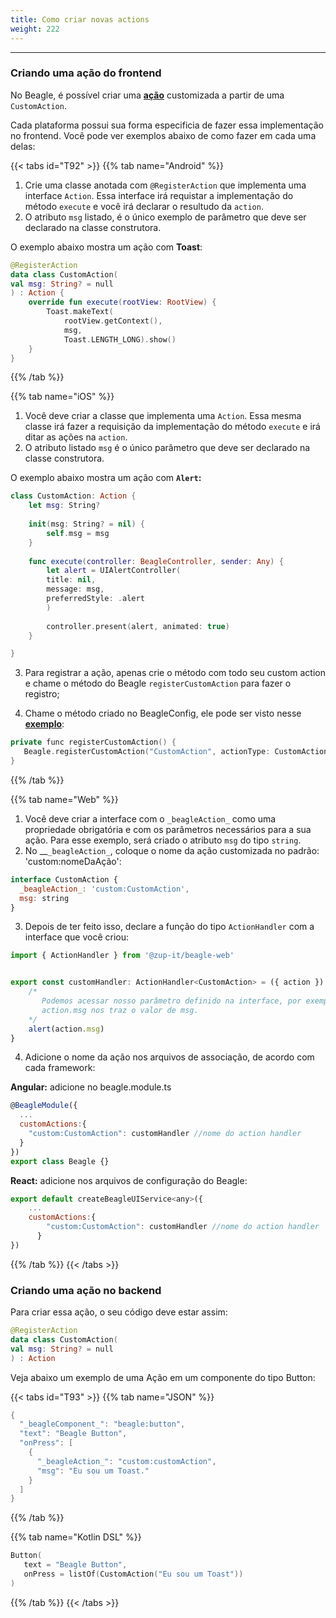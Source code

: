```yaml
---
title: Como criar novas actions
weight: 222
---
```


---

### Criando uma ação do frontend 

No Beagle, é possível criar uma [**ação**](../../../api/acoes/) customizada a partir de uma `CustomAction`.

Cada plataforma possui sua forma especificia de fazer essa implementação no frontend. Você pode ver exemplos abaixo de como fazer em cada uma delas: 

{{< tabs id="T92" >}}
{{% tab name="Android" %}}
1. Crie uma classe anotada com `@RegisterAction` que implementa uma interface `Action`. Essa interface irá requistar a implementação do método `execute` e você irá declarar o resultudo da `action`.
2. O atributo `msg` listado, é o único exemplo de parâmetro que deve ser declarado na classe construtora. 

O exemplo abaixo mostra um ação com **Toast**: 


```kotlin
@RegisterAction
data class CustomAction(
val msg: String? = null
) : Action {
    override fun execute(rootView: RootView) {
        Toast.makeText(
            rootView.getContext(),
            msg, 
            Toast.LENGTH_LONG).show()
    }
}
```

{{% /tab %}}

{{% tab name="iOS" %}}
1. Você deve criar a classe que implementa uma `Action`. Essa mesma classe irá fazer a requisição da implementação do método `execute` e irá ditar as ações na `action`. 
2. O atributo listado `msg` é o único parâmetro que deve ser declarado na classe construtora. 

O exemplo abaixo mostra um ação com **`Alert`:**


```swift
class CustomAction: Action {
    let msg: String?
    
    init(msg: String? = nil) {
        self.msg = msg
    }
    
    func execute(controller: BeagleController, sender: Any) {   
        let alert = UIAlertController(
        title: nil, 
        message: msg, 
        preferredStyle: .alert
        )
        
        controller.present(alert, animated: true)
    }

}
```


3. Para registrar a ação, apenas crie o método com todo seu custom action e chame o  método do Beagle `registerCustomAction`  para fazer o registro; 

4. Chame o método criado no BeagleConfig, ele pode ser visto nesse [**exemplo**](../../get-started/criando-um-projeto-do-zero/):

```kotlin
private func registerCustomAction() {
   Beagle.registerCustomAction("CustomAction", actionType: CustomAction.self)
}
```
{{% /tab %}}

{{% tab name="Web" %}}
1. Você deve criar a interface com o `_beagleAction_` como uma propriedade obrigatória e com os parâmetros necessários para a sua ação. Para esse exemplo, será criado o atributo `msg` do tipo `string`. 
2. No  __`_beagleAction_`,  coloque o nome da ação customizada no padrão:  'custom:nomeDaAção':

```javascript
interface CustomAction {
  _beagleAction_: 'custom:CustomAction',
  msg: string
}
```

3. Depois de ter feito isso, declare a função do tipo `ActionHandler` com a interface que você criou:  

```javascript
import { ActionHandler } from '@zup-it/beagle-web'


export const customHandler: ActionHandler<CustomAction> = ({ action }) => {
    /*
       Podemos acessar nosso parâmetro definido na interface, por exemplo 
       action.msg nos traz o valor de msg.
    */
    alert(action.msg)
}
```

4. Adicione o nome da ação nos arquivos de associação, de acordo com cada framework: 

**Angular:** adicione no beagle.module.ts

```javascript
@BeagleModule({
  ...
  customActions:{
    "custom:CustomAction": customHandler //nome do action handler
  }
})
export class Beagle {}
```

**React:** adicione nos arquivos de configuração do Beagle: 

```javascript
export default createBeagleUIService<any>({
    ...
    customActions:{
        "custom:CustomAction": customHandler //nome do action handler
      }
})

```
{{% /tab %}}
{{< /tabs >}}

### Criando uma ação no backend

Para criar essa ação, o seu código deve estar assim: 


```kotlin
@RegisterAction
data class CustomAction(
val msg: String? = null
) : Action 
```


Veja abaixo um exemplo de uma Ação em um componente do tipo Button:

{{< tabs id="T93" >}}
{{% tab name="JSON" %}}
```kotlin
{
  "_beagleComponent_": "beagle:button",
  "text": "Beagle Button",
  "onPress": [
    {
      "_beagleAction_": "custom:customAction",
      "msg": "Eu sou um Toast."
    }
  ]
}
```
{{% /tab %}}

{{% tab name="Kotlin DSL" %}}
```kotlin
Button(
   text = "Beagle Button",
   onPress = listOf(CustomAction("Eu sou um Toast"))
)
```
{{% /tab %}}
{{< /tabs >}}
